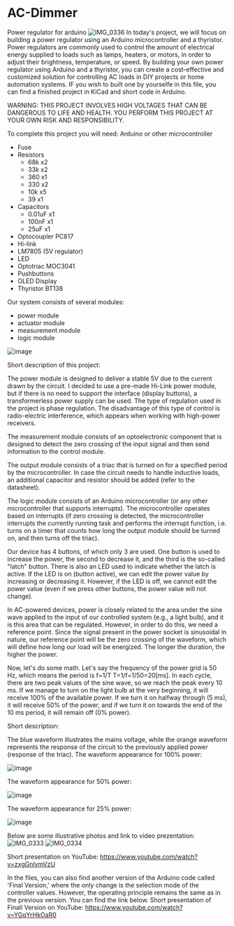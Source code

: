 # AC-Dimmer

Power regulator for arduino 
![IMG_0336](https://user-images.githubusercontent.com/127328405/233417921-0a248f8b-8eb7-490d-a4a8-28f2506e8195.JPG)
In today's project, we will focus on building a power regulator using an Arduino microcontroller and a thyristor. Power regulators are commonly used to control the amount of electrical energy supplied to loads such as lamps, heaters, or motors, in order to adjust their brightness, temperature, or speed. By building your own power regulator using Arduino and a thyristor, you can create a cost-effective and customized solution for controlling AC loads in DIY projects or home automation systems. IF you wish to built one by yourselfe in this file, you can find a finished project in KiCad and short code in Arduino.

WARNING: THIS PROJECT INVOLVES HIGH VOLTAGES THAT CAN BE DANGEROUS TO LIFE AND HEALTH. 
YOU PERFORM THIS PROJECT AT YOUR OWN RISK AND RESPONSIBILITY.

To complete this project you will need:
Arduino or other microcontroller
* Fuse
* Resistors
    * 68k x2
    * 33k x2
    * 360 x1
    * 330 x2
    * 10k x5
    * 39 x1
* Capacitors
    * 0.01uF x1
    * 100nF x1
    * 25uF x1
* Optocoupler PC817
* Hi-link
* LM7805 (5V regulator)
* LED
* Optotriac MOC3041
* Pushbuttons
* OLED Display
* Thyristor BT138

Our system consists of several modules: 
* power module
* actuator module
* measurement module
* logic module

![image](https://user-images.githubusercontent.com/127328405/233717977-a205c8f1-172e-4290-bee5-1d3509b0191a.png)

Short description of this project:

The power module is designed to deliver a stable 5V due to the current drawn by the circuit. I decided to use a pre-made Hi-Link power module, but if there is no need to support the interface (display buttons), a transformerless power supply can be used. The type of regulation used in the project is phase regulation. 
The disadvantage of this type of control is radio-electric interference, which appears when working with high-power receivers.

The measurement module consists of an optoelectronic component that is designed to detect the zero crossing of the input signal and then send information to the control module.

The output module consists of a triac that is turned on for a specified period by the microcontroller. In case the circuit needs to handle inductive loads, an additional capacitor and resistor should be added (refer to the datasheet).

The logic module consists of an Arduino microcontroller (or any other microcontroller that supports interrupts). The microcontroller operates based on interrupts (if zero crossing is detected, the microcontroller interrupts the currently running task and performs the interrupt function, i.e. turns on a timer that counts how long the output module should be turned on, and then turns off the triac).

Our device has 4 buttons, of which only 3 are used. One button is used to increase the power, the second to decrease it, and the third is the so-called "latch" button. There is also an LED used to indicate whether the latch is active. If the LED is on (button active), we can edit the power value by increasing or decreasing it. However, if the LED is off, we cannot edit the power value (even if we press other buttons, the power value will not change).

In AC-powered devices, power is closely related to the area under the sine wave applied to the input of our controlled system (e.g., a light bulb), and it is this area that can be regulated. However, in order to do this, we need a reference point. Since the signal present in the power socket is sinusoidal in nature, our reference point will be the zero crossing of the waveform, which will define how long our load will be energized. The longer the duration, the higher the power.

Now, let's do some math. Let's say the frequency of the power grid is 50 Hz, which means the period is f=1/T T=1/f=1/50=20[ms]. In each cycle, there are two peak values of the sine wave, so we reach the peak every 10 ms. If we manage to turn on the light bulb at the very beginning, it will receive 100% of the available power. If we turn it on halfway through (5 ms), it will receive 50% of the power, and if we turn it on towards the end of the 10 ms period, it will remain off (0% power).

Short description:

The blue waveform illustrates the mains voltage, while the orange waveform represents the response of the circuit to the previously applied power (response of the triac).
The waveform appearance for 100% power:

![image](https://user-images.githubusercontent.com/127328405/233792444-77caff8e-5803-43e4-a006-3274114af943.png)

The waveform appearance for 50% power:

![image](https://user-images.githubusercontent.com/127328405/233792453-679abb82-182c-4c3c-9561-93fae93011a5.png)

The waveform appearance for 25% power:

![image](https://user-images.githubusercontent.com/127328405/235361854-2559eab8-1fe7-4958-bbae-fa5217385afe.png)


Below are some illustrative photos and link to video prezentation:
![IMG_0333](https://user-images.githubusercontent.com/127328405/233417970-14f5ca37-7357-4c78-9306-d3bf5964af4e.JPG)
![IMG_0334](https://user-images.githubusercontent.com/127328405/233417983-43a7cb51-7ace-44d9-91cd-f096ca21e5a4.JPG)

Short presentation on YouTube:
https://www.youtube.com/watch?v=zxgGnlvmVzU

In the files, you can also find another version of the Arduino code called 'Final Version,' where the only change is the selection mode of the controller values. However, the operating principle remains the same as in the previous version. You can find the link below.
Short presentation of Finall Version on YouTube:
https://www.youtube.com/watch?v=YGqYrHkOaR0

